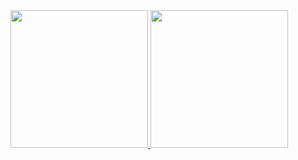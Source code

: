
<div>
  <a href="https://github.com/da-ferreira">
  <img height="220em" src="https://github-readme-stats.vercel.app/api?username=da-ferreira&show_icons=true&include_all_commits=true&count_private=true"/>
  <img height="220em" src="https://github-readme-stats.vercel.app/api/top-langs/?username=da-ferreira&layout=compact&langs_count=10"/>
</div>
